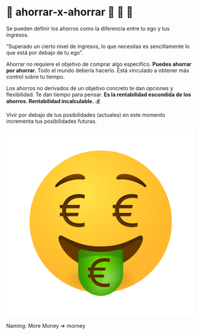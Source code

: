 # 🤑 ahorrar-x-ahorrar 💸 💸 💸

Se pueden definir los ahorros como la diferencia entre tu ego y tus ingresos. 

“Superado un cierto nivel de ingresos, lo que necesitas es sencillamente lo que está por debajo de tu ego”.

Ahorrar no requiere el objetivo de comprar algo específico. **Puedes ahorrar por ahorrar.** Todo el mundo debería hacerlo. Está vinculado a obtener más control sobre tu tiempo. 

Los ahorros no derivados de un objetivo concreto te dan opciones y flexibilidad. Te dan tiempo para pensar. **Es la rentabilidad escondida de los ahorros. Rentabilidad incalculable.** 💰

Vivir por debajo de tus posibilidades (actuales) en este momento incrementa tus posibilidades futuras.

![alt text](https://raw.githubusercontent.com/aepelde/ahorrar-x-ahorrar/refs/heads/main/money-mouth-face-svgrepo-com.svg)

Naming:
More Money => morney
